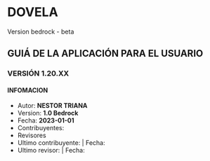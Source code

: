# DOVELA
Version bedrock - beta

## GUIÁ DE LA APLICACIÓN PARA EL USUARIO

### VERSIÓN 1.20.XX

#### INFOMACION
* Autor: **NESTOR TRIANA**
* Version: **1.0 Bedrock**
* Fecha: **2023-01-01**
* Contribuyentes: 
* Revisores
* Ultimo contribuyente: | Fecha:
* Ultimo revisor: | Fecha: